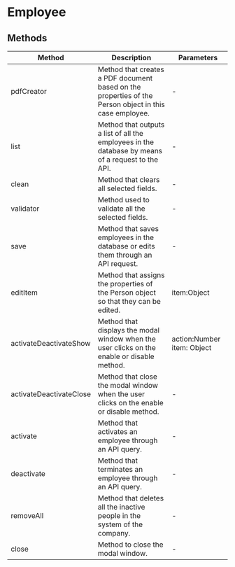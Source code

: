# Employee

## Methods

<!-- @vuese:Employee:methods:start -->
|Method|Description|Parameters|
|---|---|---|
|pdfCreator|Method that creates a PDF document based on the properties of the Person object in this case employee.|-|
|list|Method that outputs a list of all the employees in the database by means of a request to the API.|-|
|clean|Method that clears all selected fields.|-|
|validator|Method used to validate all the selected fields.|-|
|save|Method that saves employees in the database or edits them through an API request.|-|
|editItem|Method that assigns the properties of the Person object so that they can be edited.|item:Object|
|activateDeactivateShow|Method that displays the modal window when the user clicks on the enable or disable method.|action:Number item: Object|
|activateDeactivateClose|Method that close the modal window when the user clicks on the enable or disable method.|-|
|activate|Method that activates an employee through an API query.|-|
|deactivate|Method that terminates an employee through an API query.|-|
|removeAll|Method that deletes all the inactive people in the system of the company.|-|
|close|Method to close the modal window.|-|

<!-- @vuese:Employee:methods:end -->


